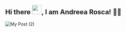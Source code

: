 ## Hi there <img src="https://raw.githubusercontent.com/MartinHeinz/MartinHeinz/master/wave.gif" width="30px">, I am Andreea Rosca! 👩‍💻  

![My Post (2)](https://user-images.githubusercontent.com/17887606/132376756-c3d67e77-7c61-4abe-93ab-4bc78771dc85.png)